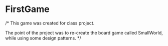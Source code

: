 # FirstGame
/*
This game was created for class project.

The point of the project was to re-create the board game called SmallWorld, while using some design patterns.
*/
